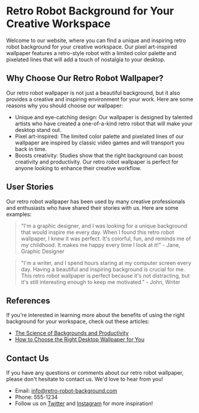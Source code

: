 <!--font:Playfair Display-->

# Retro Robot Background for Your Creative Workspace

Welcome to our website, where you can find a unique and inspiring retro robot background for your creative workspace. Our pixel art-inspired wallpaper features a retro-style robot with a limited color palette and pixelated lines that will add a touch of nostalgia to your desktop.

## Why Choose Our Retro Robot Wallpaper?

Our retro robot wallpaper is not just a beautiful background, but it also provides a creative and inspiring environment for your work. Here are some reasons why you should choose our wallpaper:

- Unique and eye-catching design: Our wallpaper is designed by talented artists who have created a one-of-a-kind retro robot that will make your desktop stand out.
- Pixel art-inspired: The limited color palette and pixelated lines of our wallpaper are inspired by classic video games and will transport you back in time.
- Boosts creativity: Studies show that the right background can boost creativity and productivity. Our retro robot wallpaper is perfect for anyone looking to enhance their creative workflow.

## User Stories

Our retro robot wallpaper has been used by many creative professionals and enthusiasts who have shared their stories with us. Here are some examples:

> "I'm a graphic designer, and I was looking for a unique background that would inspire me every day. When I found this retro robot wallpaper, I knew it was perfect. It's colorful, fun, and reminds me of my childhood. It makes me happy every time I look at it!" - Jane, Graphic Designer

> "I'm a writer, and I spend hours staring at my computer screen every day. Having a beautiful and inspiring background is crucial for me. This retro robot wallpaper is perfect because it's not distracting, but it's still interesting enough to keep me motivated." - John, Writer

## References

If you're interested in learning more about the benefits of using the right background for your workspace, check out these articles:

- [The Science of Backgrounds and Productivity](#)
- [How to Choose the Right Desktop Wallpaper for You](#)

## Contact Us

If you have any questions or comments about our retro robot wallpaper, please don't hesitate to contact us. We'd love to hear from you!

- Email: info@retro-robot-background.com
- Phone: 555-1234
- Follow us on [Twitter](#) and [Instagram](#) for more inspiration!

<!--

Write me content for website with wallpaper which alt text is:

"A pixel art-inspired wallpaper featuring a retro-style robot, with a limited color palette and pixelated lines."

The name/title of the page should not be 1:1 copy of the alt text but rather a real content of the website which is using this wallpaper.

- Use markdown format 
- Start with heading
- Heading should be short and concise
- The content should look like a real website 
- The website should not be about the wallpaper, wallpaper is just a related background
- Heading should be contain work "wallpaper" or "background"
- Include real sections like references, contact, user stories, etc. use things relevant to the page purpose.
- Feel free to use structure like headings, bullets, numbering, blockquotes, paragraphs, horizontal lines, etc.
- You can use formatting like bold or _italic_
- You can include UTF-8 emojis
- Links should be only #hash anchors (and you can refer to the document itself)
- Do not include images


---


# Retro Robot Background for Your Creative Workspace

Welcome to our website, where you can find a unique and inspiring retro robot background for your creative workspace. Our pixel art-inspired wallpaper features a retro-style robot with a limited color palette and pixelated lines that will add a touch of nostalgia to your desktop.

## Why Choose Our Retro Robot Wallpaper?

Our retro robot wallpaper is not just a beautiful background, but it also provides a creative and inspiring environment for your work. Here are some reasons why you should choose our wallpaper:

- Unique and eye-catching design: Our wallpaper is designed by talented artists who have created a one-of-a-kind retro robot that will make your desktop stand out.
- Pixel art-inspired: The limited color palette and pixelated lines of our wallpaper are inspired by classic video games and will transport you back in time.
- Boosts creativity: Studies show that the right background can boost creativity and productivity. Our retro robot wallpaper is perfect for anyone looking to enhance their creative workflow.

## User Stories

Our retro robot wallpaper has been used by many creative professionals and enthusiasts who have shared their stories with us. Here are some examples:

> "I'm a graphic designer, and I was looking for a unique background that would inspire me every day. When I found this retro robot wallpaper, I knew it was perfect. It's colorful, fun, and reminds me of my childhood. It makes me happy every time I look at it!" - Jane, Graphic Designer

> "I'm a writer, and I spend hours staring at my computer screen every day. Having a beautiful and inspiring background is crucial for me. This retro robot wallpaper is perfect because it's not distracting, but it's still interesting enough to keep me motivated." - John, Writer

## References

If you're interested in learning more about the benefits of using the right background for your workspace, check out these articles:

- [The Science of Backgrounds and Productivity](#)
- [How to Choose the Right Desktop Wallpaper for You](#)

## Contact Us

If you have any questions or comments about our retro robot wallpaper, please don't hesitate to contact us. We'd love to hear from you!

- Email: info@retro-robot-background.com
- Phone: 555-1234
- Follow us on [Twitter](#) and [Instagram](#) for more inspiration!

-->
